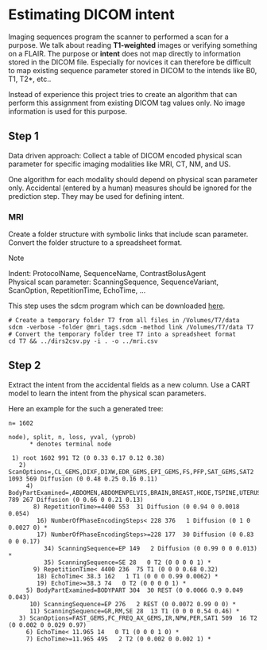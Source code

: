 # Estimating DICOM intent

Imaging sequences program the scanner to performed a scan for a purpose. We talk about reading **T1-weighted** images or verifying something on a FLAIR. The purpose or **intent** does not map directly to information stored in the DICOM file. Especially for novices it can therefore be difficult to map existing sequence parameter stored in DICOM to the intends like B0, T1, T2*, etc.. 

Instead of experience this project tries to create an algorithm that can perform this assignment from existing DICOM tag values only. No image information is used for this purpose.

## Step 1

Data driven approach: Collect a table of DICOM encoded physical scan parameter for specific imaging modalities like MRI, CT, NM, and US.

One algorithm for each modality should depend on physical scan parameter only. Accidental (entered by a human) measures should be ignored for the prediction step. They may be used for defining intent.

### MRI

Create a folder structure with symbolic links that include scan parameter. Convert the folder structure to a spreadsheet format.

> [!NOTE]
> Indent: ProtocolName, SequenceName, ContrastBolusAgent<br/>
> Physical scan parameter: ScanningSequence, SequenceVariant, ScanOption, RepetitionTime, EchoTime, ...

This step uses the sdcm program which can be downloaded [here](https://github.com/HaukeBartsch/sdcm).

```
# Create a temporary folder T7 from all files in /Volumes/T7/data
sdcm -verbose -folder @mri_tags.sdcm -method link /Volumes/T7/data T7
# Convert the temporary folder tree T7 into a spreadsheet format
cd T7 && ../dirs2csv.py -i . -o ../mri.csv
```

## Step 2

Extract the intent from the accidental fields as a new column. Use a CART model to learn the intent from the physical scan parameters.

Here an example for the such a generated tree:


```
n= 1602 

node), split, n, loss, yval, (yprob)
      * denotes terminal node

 1) root 1602 991 T2 (0 0.33 0.17 0.12 0.38)  
   2) ScanOptions=,CL_GEMS,DIXF,DIXW,EDR_GEMS,EPI_GEMS,FS,PFP,SAT_GEMS,SAT2 1093 569 Diffusion (0 0.48 0.25 0.16 0.11)  
     4) BodyPartExamined=,ABDOMEN,ABDOMENPELVIS,BRAIN,BREAST,HODE,TSPINE,UTERUS,WHOLEBODY 789 267 Diffusion (0 0.66 0 0.21 0.13)  
       8) RepetitionTime>=4400 553  31 Diffusion (0 0.94 0 0.0018 0.054)  
        16) NumberOfPhaseEncodingSteps< 228 376   1 Diffusion (0 1 0 0.0027 0) *
        17) NumberOfPhaseEncodingSteps>=228 177  30 Diffusion (0 0.83 0 0 0.17)  
          34) ScanningSequence=EP 149   2 Diffusion (0 0.99 0 0 0.013) *
          35) ScanningSequence=SE 28   0 T2 (0 0 0 0 1) *
       9) RepetitionTime< 4400 236  75 T1 (0 0 0 0.68 0.32)  
        18) EchoTime< 38.3 162   1 T1 (0 0 0 0.99 0.0062) *
        19) EchoTime>=38.3 74   0 T2 (0 0 0 0 1) *
     5) BodyPartExamined=BODYPART 304  30 REST (0 0.0066 0.9 0.049 0.043)  
      10) ScanningSequence=EP 276   2 REST (0 0.0072 0.99 0 0) *
      11) ScanningSequence=GR,RM,SE 28  13 T1 (0 0 0 0.54 0.46) *
   3) ScanOptions=FAST_GEMS,FC_FREQ_AX_GEMS,IR,NPW,PER,SAT1 509  16 T2 (0 0.002 0 0.029 0.97)  
     6) EchoTime< 11.965 14   0 T1 (0 0 0 1 0) *
     7) EchoTime>=11.965 495   2 T2 (0 0.002 0 0.002 1) *
```